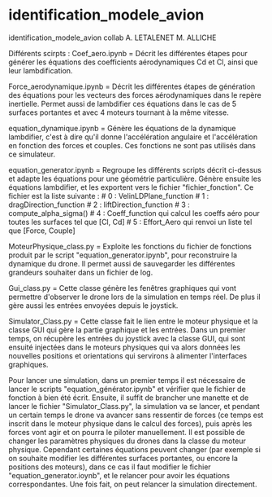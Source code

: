 # identification_modele_avion
identification_modele_avion collab A. LETALENET M. ALLICHE

Différents scirpts : 
Coef_aero.ipynb = Décrit les différentes étapes pour générer les équations des coefficients aérodynamiques Cd et Cl, ainsi que leur lambdification. 

Force_aerodynamique.ipynb = Décrit les différentes étapes de génération des équations pour les vecteurs des forces aérodynamiques dans le repère inertielle. Permet aussi de lambdifier ces équations dans le cas de 5 surfaces portantes et avec 4 moteurs tournant à la même vitesse. 

equation_dynamique.ipynb = Génère les équations de la dynamique lambdifier, c'est à dire qu'il donne l'accélération angulaire et l'accélération en fonction des forces et couples. Ces fonctions ne sont pas utilisés dans ce simulateur. 

equation_generator.ipynb = Regroupe les différents scripts décrit ci-dessus et adapte les équations pour une géométrie particulière. Génère ensuite les équations lambdifier, et les exportent vers le fichier "fichier_fonction". Ce fichier est la liste suivante : 
    # 0 : VelinLDPlane_function
    # 1 : dragDirection_function
    # 2 : liftDirection_function
    # 3 : compute_alpha_sigma()
    # 4 : Coeff_function qui calcul les coeffs aéro pour toutes les surfaces tel que [Cl, Cd]
    # 5 : Effort_Aero qui renvoi un liste tel que [Force, Couple]
        

MoteurPhysique_class.py = Exploite les fonctions du fichier de fonctions produit par le script "equation_generator.ipynb", pour reconstruire la dynamique du drone. Il permet aussi de sauvegarder les différentes grandeurs souhaiter dans un fichier de log. 

Gui_class.py = Cette classe génère les fenêtres graphiques qui vont permettre d'observer le drone lors de la simulation en temps réel. De plus il gère aussi les entrées envoyées depuis le joystick. 

Simulator_Class.py = Cette classe fait le lien entre le moteur physique et la classe GUI qui gère la partie graphique et les entrées. Dans un premier temps, on récupère les entrées du joystick avec la classe GUI, qui sont ensuité injectées dans le moteurs physiques qui va alors données les nouvelles positions et orientations qui servirons à alimenter l'interfaces graphiques. 



Pour lancer une simulation, dans un premier temps il est nécessaire de lancer le scripts "equation_générator.ipynb" et vérifier que le fichier de fonction à bien été écrit. Ensuite, il suffit de brancher une manette et de lancer le fichier "Simulator_Class.py", la simulation va se lancer, et pendant un certain temps le drone va avancer sans ressentir de forces (ce temps est inscrit dans le moteur physique dans le calcul des forces), puis après les forces vont agir et on pourra le piloter manuellement. Il est possible de changer les paramètres physiques du drones dans la classe du moteur physique. Cependant certaines équations peuvent changer (par exemple si on souhaite modifier les différentes surfaces portantes, ou encore la positions des moteurs), dans ce cas il faut modifier le fichier "equation_generator.ioynb", et le relancer pour avoir les équations correspondantes. Une fois fait, on peut relancer la simulation directement. 




